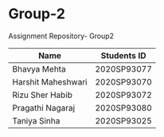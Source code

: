 # Group-2
Assignment Repository- Group2

| Name               | Students ID |
|--------------------|-------------|
| Bhavya Mehta       | 2020SP93077 |
| Harshit Maheshwari | 2020SP93070 |
| Rizu Sher Habib    | 2020SP93072 |
| Pragathi Nagaraj   | 2020SP93080 |
| Taniya Sinha       | 2020SP93025 |
